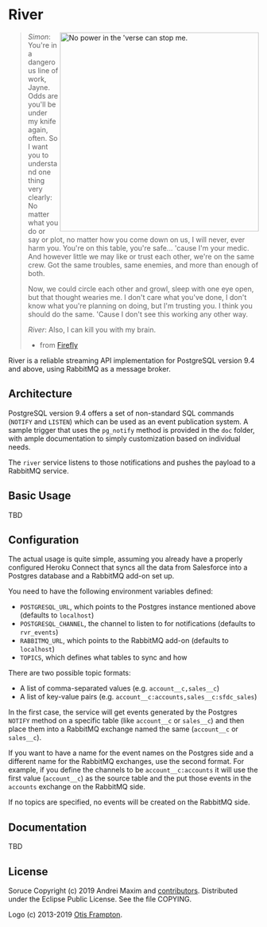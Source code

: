 # River

[<img src="https://user-images.githubusercontent.com/256/179403389-50206186-9e2c-4dad-8015-a64be14de75c.jpg" height="400px"
  alt="No power in the 'verse can stop me." align="right" />](https://www.deviantart.com/otisframpton/art/Ain-t-Justa-394650273)

> *Simon*: You're in a dangerous line of work, Jayne. Odds are you'll be under
> my knife again, often. So I want you to understand one thing very clearly:
> No matter what you do or say or plot, no matter how you come down on us, I
> will never, ever harm you. You're on this table, you're safe... 'cause I'm
> your medic. And however little we may like or trust each other, we're on the
> same crew. Got the same troubles, same enemies, and more than enough of both.
>
> Now, we could circle each other and growl, sleep with one eye open, but that
> thought wearies me. I don't care what you've done, I don't know what you're
> planning on doing, but I'm trusting you. I think you should do the same.
> 'Cause I don't see this working any other way.
>
> *River*: Also, I can kill you with my brain.
> - from [Firefly](https://www.imdb.com/title/tt0303461/)

River is a reliable streaming API implementation for PostgreSQL version 9.4
and above, using RabbitMQ as a message broker.


## Architecture

PostgreSQL version 9.4 offers a set of non-standard SQL commands (`NOTIFY`
and `LISTEN`) which can be used as an event publication system. A sample
trigger that uses the `pg_notify` method is provided in the `doc` folder,
with ample documentation to simply customization based on individual needs.

The `river` service listens to those notifications and pushes the payload
to a RabbitMQ service.


## Basic Usage

TBD


## Configuration

The actual usage is quite simple, assuming you already have a properly configured
Heroku Connect that syncs all the data from Salesforce into a Postgres database
and a RabbitMQ add-on set up.

You need to have the following environment variables defined:

* `POSTGRESQL_URL`, which points to the Postgres instance mentioned above
  (defaults to `localhost`)
* `POSTGRESQL_CHANNEL`, the channel to listen to for notifications (defaults
  to `rvr_events`)
* `RABBITMQ_URL`, which points to the RabbitMQ add-on (defaults to `localhost`)
* `TOPICS`, which defines what tables to sync and how

There are two possible topic formats:

* A list of comma-separated values (e.g. `account__c,sales__c`)
* A list of key-value pairs (e.g. `account__c:accounts,sales__c:sfdc_sales`)

In the first case, the service will get events generated by the Postgres
`NOTIFY` method on a specific table (like `account__c` or `sales__c`) and then
place them into a RabbitMQ exchange named the same (`account__c` or `sales__c`).

If you want to have a name for the event names on the Postgres side and a
different name for the RabbitMQ exchanges, use the second format. For example,
if you define the channels to be `account__c:accounts` it will use the first
value (`account__c`) as the source table and the put those events in the
`accounts` exchange on the RabbitMQ side.

If no topics are specified, no events will be created on the RabbitMQ side.


## Documentation

TBD


## License

Soruce Copyright (c) 2019 Andrei Maxim and
[contributors](https://github.com/andreimaxim/river/contributors).
Distributed under the Eclipse Public License. See the file COPYING.

Logo (c) 2013-2019 [Otis Frampton](https://www.deviantart.com/otisframpton/art/Ain-t-Justa-394650273).
